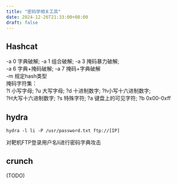 ```yaml
---
title: "密码学相关工具"
date: 2024-12-26T21:33:00+08:00
draft: false
---
```


## Hashcat

-a 0 字典破解; -a 1 组合破解; -a 3 掩码暴力破解;   
-a 6 字典+掩码破解; -a 7 掩码+字典破解  
-m 规定hash类型  
掩码字符集：  
?l 小写字母; ?u 大写字母; ?d 十进制数字; ?h小写十六进制数字;   
?H大写十六进制数字; ?s 特殊字符; ?a 键盘上的可见字符; ?b 0x00-0xff  

## hydra
```shell
hydra -l li -P /usr/password.txt ftp://[IP]  
```
对靶机FTP登录用户名li进行密码字典攻击  

## crunch
(TODO)